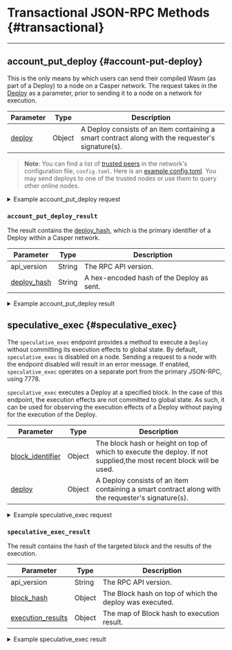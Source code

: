 # Transactional JSON-RPC Methods {#transactional}

---

## account_put_deploy {#account-put-deploy}

This is the only means by which users can send their compiled Wasm (as part of a Deploy) to a node on a Casper network. The request takes in the [Deploy](./../../concepts/design/casper-design.md#execution-semantics-head) as a parameter, prior to sending it to a node on a network for execution.

|Parameter|Type|Description|
|---------|----|-----------|
|[deploy](./types_chain.md#deploy)|Object|A Deploy consists of an item containing a smart contract along with the requester's signature(s).|

> **Note**: You can find a list of [trusted peers](../../operators/setup/joining.md/#known-addresses) in the network's configuration file, `config.toml`. Here is an [example config.toml](https://github.com/casper-network/casper-node/blob/dev/resources/production/config-example.toml#L131). You may send deploys to one of the trusted nodes or use them to query other online nodes.

<details>

<summary>Example account_put_deploy request</summary>

```bash

{
  "id": 1,
  "jsonrpc": "2.0",
  "method": "account_put_deploy",
  "params": [
    {
      "approvals": [
        {
          "signer": "01f8b29f39c38600ecb3bbb082951e04ab63a4ad4f7c9048a5057e461a5a8d58a5",
          "signature": "019d6ef5c62c80ad4e50df343fba6f0fced17dea4c65e7976f66335ffcfcde2a7f02e928c8507cef3c76c3151e0e9cc9c3f7838b9f7a99ac4be5522ca092841100"
        }
      ],
      "hash": "00a8677713222df88b6988926e0b14adeda6c663957f5075003395da4e5c6888",
      "header": {
        "account": "01f8b29f39c38600ecb3bbb082951e04ab63a4ad4f7c9048a5057e461a5a8d58a5",
        "body_hash": "145ae09d6da5bc290051db8cb7132a41a30473d5900eaaf409d92b666325ca00",
        "chain_name": "casper-net-1",
        "dependencies": [
          "0101010101010101010101010101010101010101010101010101010101010101"
        ],
        "gas_price": 1,
        "timestamp": "2023-09-26T14:07:10.024Z",
        "ttl": "1h"
      },
      "payment": {
        "StoredContractByName": {
          "args": [
            [
              "amount",
              {
                "bytes": "0400f90295",
                "cl_type": "U512"
              }
            ]
          ],
          "entry_point": "example-entry-point",
          "name": "casper-example"
        }
      },
      "session": {
        "Transfer": {
          "args": [
            [
              "amount",
              {
                "cl_type": "U512",
                "bytes": "0400f90295"
              }
            ],
            [
              "target",
              {
                "cl_type": "URef",
                "bytes": "09480c3248ef76b603d386f3f4f8a5f87f597d4eaffd475433f861af187ab5db07"
              }
            ]
          ]
        }
      }
    }
  ]
}

```

</details>

### `account_put_deploy_result`

The result contains the [deploy_hash](./types_chain.md#deployhash), which is the primary identifier of a Deploy within a Casper network.

|Parameter|Type|Description|
|---------|----|-----------|
|api_version|String|The RPC API version.|
|[deploy_hash](./types_chain.md#deployhash)|String| A hex-encoded hash of the Deploy as sent.|

<details>

<summary>Example account_put_deploy result</summary>

```bash

{
  "id": 1,
  "jsonrpc": "2.0",
  "result": {
    "api_version": "1.4.13",
    "deploy_hash": "5c9b3b099c1378aa8e4a5f07f59ff1fcdc69a83179427c7e67ae0377d94d93fa"
  }
}

```

</details>

## speculative_exec {#speculative_exec}

The `speculative_exec` endpoint provides a method to execute a `Deploy` without committing its execution effects to global state. By default, `speculative_exec` is disabled on a node. Sending a request to a node with the endpoint disabled will result in an error message. If enabled, `speculative_exec` operates on a separate port from the primary JSON-RPC, using 7778.

`speculative_exec` executes a Deploy at a specified block. In the case of this endpoint, the execution effects are not committed to global state. As such, it can be used for observing the execution effects of a Deploy without paying for the execution of the Deploy.

|Parameter|Type|Description|
|---------|----|-----------|
|[block_identifier](./types_chain.md#blockidentifier)|Object|The block hash or height on top of which to execute the deploy. If not supplied,the most recent block will be used.|
|[deploy](./types_chain.md#deploy)|Object|A Deploy consists of an item containing a smart contract along with the requester's signature(s).|

<details>

<summary>Example speculative_exec request</summary>

```bash

{
  "jsonrpc": "2.0",
  "method": "speculative_exec",
  "params": {
    "block_identifier": null,
    "deploy": {
      "hash": "b6aa46333fb858deee7f259a5bca581251c6200a5d902aeb1244c3a7169b5971",
      "header": {
        "account": "01a2905e4680aa49e0b44100d9dfc861b9605bb35f9956b1e99eb43863363d80aa",
        "timestamp": "2023-05-23T13:32:45.554Z",
        "ttl": "30m",
        "gas_price": 1,
        "body_hash": "74db109805bb20de43ef89a5b084544a858908b236601519d5827cd9b7fbb925",
        "dependencies": [],
        "chain_name": "integration-test"
      },
      "payment": {
        "ModuleBytes": {
          "module_bytes": "",
          "args": [
            [
              "amount",
              {
                "cl_type": "U512",
                "bytes": "0400e1f505",
                "parsed": "100000000"
              }
            ]
          ]
        }
      },
      "session": {
        "Transfer": {
          "args": [
            [
              "amount",
              {
                "cl_type": "U512",
                "bytes": "0400f90295",
                "parsed": "2500000000"
              }
            ],
            [
              "target",
              {
                "cl_type": "PublicKey",
                "bytes": "01265ea737411b349ad3d0fc724c2c588acd2765c057e5c690cd5e3dade401782b",
                "parsed": "01265ea737411b349ad3d0fc724c2c588acd2765c057e5c690cd5e3dade401782b"
              }
            ],
            [
              "id",
              {
                "cl_type": {
                  "Option": "U64"
                },
                "bytes": "010000000000000000",
                "parsed": 0
              }
            ]
          ]
        }
      },
      "approvals": [
        {
          "signer": "01a2905e4680aa49e0b44100d9dfc861b9605bb35f9956b1e99eb43863363d80aa",
          "signature": "01c94d517d5bbc8d5c74e0e68b8cb308561ff979a1c91907b56d427cc90156c437726c0b736d17f7303f2db66e405c7e5c8175b8b863703938eff1659766dff808"
        }
      ]
    }
  },
  "id": 6889533540839698701
}

```

</details>

### `speculative_exec_result`

The result contains the hash of the targeted block and the results of the execution.

|Parameter|Type|Description|
|---------|----|-----------|
|api_version|String|The RPC API version.|
|[block_hash](./types_chain.md#blockhash)|Object|The Block hash on top of which the deploy was executed.|
|[execution_results](./types_chain.md#executionresult)|Object|The map of Block hash to execution result.|

<details>

<summary>Example speculative_exec result</summary>

```bash

{
  "jsonrpc": "2.0",
  "id": -8801853076373554652,
  "result": {
    "api_version": "1.5.0",
    "block_hash": "ff862326b08702a5089d64e32100537b7ff984cac4c0ba6d1c561f7c47125f76",
    "execution_result": {
      "Success": {
        "effect": {
          "operations": [],
          "transforms": [
            {
              "key": "hash-d2dfc9409965993f9e186db762b585274dcafe439fa1321cfca08017262c8e46",
              "transform": "Identity"
            },
            {
              "key": "account-hash-f466e7f5f9240fb577d1d4c650c4063752553406dff7aa24b4822ba2b72e5b65",
              "transform": "Identity"
            },
            {
              "key": "account-hash-f466e7f5f9240fb577d1d4c650c4063752553406dff7aa24b4822ba2b72e5b65",
              "transform": "Identity"
            },
            {
              "key": "hash-d2dfc9409965993f9e186db762b585274dcafe439fa1321cfca08017262c8e46",
              "transform": "Identity"
            },
            {
              "key": "hash-d2dfc9409965993f9e186db762b585274dcafe439fa1321cfca08017262c8e46",
              "transform": "Identity"
            },
            {
              "key": "hash-0a300922655180354a9ee92b808c7b45b08e5b01d9da0bac9a9b3415bcebbf8d",
              "transform": "Identity"
            },
            {
              "key": "hash-d2dfc9409965993f9e186db762b585274dcafe439fa1321cfca08017262c8e46",
              "transform": "Identity"
            },
            {
              "key": "hash-f8df015ba26860a7ec8cab4ee99f079325b0bbb9ef0e7810b63d85df39da95fe",
              "transform": "Identity"
            },
            {
              "key": "hash-f8df015ba26860a7ec8cab4ee99f079325b0bbb9ef0e7810b63d85df39da95fe",
              "transform": "Identity"
            },
            {
              "key": "hash-59c6451dd58463708fa0b122e97114f07fa5f609229c9d67ac9426935416fbeb",
              "transform": "Identity"
            },
            {
              "key": "hash-f8df015ba26860a7ec8cab4ee99f079325b0bbb9ef0e7810b63d85df39da95fe",
              "transform": "Identity"
            },
            {
              "key": "balance-7c25ef9382fcae902b922866434f7111a1b34534323e93ff5bf22f1a401c2678",
              "transform": "Identity"
            },
            {
              "key": "balance-ea3c9bdcbe57f067a29609d397981b2d0fb39853a0a9f06e444b06404eadcb1a",
              "transform": "Identity"
            },
            {
              "key": "balance-7c25ef9382fcae902b922866434f7111a1b34534323e93ff5bf22f1a401c2678",
              "transform": {
                "WriteCLValue": {
                  "cl_type": "U512",
                  "bytes": "05f0e630ed87",
                  "parsed": "583799990000"
                }
              }
            },
            {
              "key": "balance-ea3c9bdcbe57f067a29609d397981b2d0fb39853a0a9f06e444b06404eadcb1a",
              "transform": {
                "AddUInt512": "100000000"
              }
            },
            {
              "key": "hash-d2dfc9409965993f9e186db762b585274dcafe439fa1321cfca08017262c8e46",
              "transform": "Identity"
            },
            {
              "key": "account-hash-f466e7f5f9240fb577d1d4c650c4063752553406dff7aa24b4822ba2b72e5b65",
              "transform": "Identity"
            },
            {
              "key": "account-hash-f466e7f5f9240fb577d1d4c650c4063752553406dff7aa24b4822ba2b72e5b65",
              "transform": "Identity"
            },
            {
              "key": "hash-d2dfc9409965993f9e186db762b585274dcafe439fa1321cfca08017262c8e46",
              "transform": "Identity"
            },
            {
              "key": "hash-d2dfc9409965993f9e186db762b585274dcafe439fa1321cfca08017262c8e46",
              "transform": "Identity"
            },
            {
              "key": "hash-0a300922655180354a9ee92b808c7b45b08e5b01d9da0bac9a9b3415bcebbf8d",
              "transform": "Identity"
            },
            {
              "key": "hash-d2dfc9409965993f9e186db762b585274dcafe439fa1321cfca08017262c8e46",
              "transform": "Identity"
            },
            {
              "key": "hash-f8df015ba26860a7ec8cab4ee99f079325b0bbb9ef0e7810b63d85df39da95fe",
              "transform": "Identity"
            },
            {
              "key": "hash-f8df015ba26860a7ec8cab4ee99f079325b0bbb9ef0e7810b63d85df39da95fe",
              "transform": "Identity"
            },
            {
              "key": "hash-59c6451dd58463708fa0b122e97114f07fa5f609229c9d67ac9426935416fbeb",
              "transform": "Identity"
            },
            {
              "key": "hash-f8df015ba26860a7ec8cab4ee99f079325b0bbb9ef0e7810b63d85df39da95fe",
              "transform": "Identity"
            },
            {
              "key": "balance-7c25ef9382fcae902b922866434f7111a1b34534323e93ff5bf22f1a401c2678",
              "transform": "Identity"
            },
            {
              "key": "balance-ea3c9bdcbe57f067a29609d397981b2d0fb39853a0a9f06e444b06404eadcb1a",
              "transform": "Identity"
            },
            {
              "key": "balance-7c25ef9382fcae902b922866434f7111a1b34534323e93ff5bf22f1a401c2678",
              "transform": {
                "WriteCLValue": {
                  "cl_type": "U512",
                  "bytes": "05f0e630ed87",
                  "parsed": "583799990000"
                }
              }
            },
            {
              "key": "balance-ea3c9bdcbe57f067a29609d397981b2d0fb39853a0a9f06e444b06404eadcb1a",
              "transform": {
                "AddUInt512": "100000000"
              }
            },
            {
              "key": "hash-f8df015ba26860a7ec8cab4ee99f079325b0bbb9ef0e7810b63d85df39da95fe",
              "transform": "Identity"
            },
            {
              "key": "hash-f8df015ba26860a7ec8cab4ee99f079325b0bbb9ef0e7810b63d85df39da95fe",
              "transform": "Identity"
            },
            {
              "key": "hash-59c6451dd58463708fa0b122e97114f07fa5f609229c9d67ac9426935416fbeb",
              "transform": "Identity"
            },
            {
              "key": "hash-f8df015ba26860a7ec8cab4ee99f079325b0bbb9ef0e7810b63d85df39da95fe",
              "transform": "Identity"
            },
            {
              "key": "balance-7c25ef9382fcae902b922866434f7111a1b34534323e93ff5bf22f1a401c2678",
              "transform": "Identity"
            },
            {
              "key": "balance-92ec6dfbdf151e20b55c89e0a327959cf6e5b091c5f2b39201c1858e2943f3bd",
              "transform": "Identity"
            },
            {
              "key": "balance-7c25ef9382fcae902b922866434f7111a1b34534323e93ff5bf22f1a401c2678",
              "transform": {
                "WriteCLValue": {
                  "cl_type": "U512",
                  "bytes": "05f0ed2d5887",
                  "parsed": "581299990000"
                }
              }
            },
            {
              "key": "balance-92ec6dfbdf151e20b55c89e0a327959cf6e5b091c5f2b39201c1858e2943f3bd",
              "transform": {
                "AddUInt512": "2500000000"
              }
            },
            {
              "key": "transfer-97426c848475dae98446f2c2fd00ec7901cd8ddfe250171ff4ed25d78412a612",
              "transform": {
                "WriteTransfer": {
                  "deploy_hash": "d898910011b1f2f8797a442740e69cd5de41b9f796e658e962a24663e6199e5a",
                  "from": "account-hash-0a9b33af5108c5a6e1067b0ddec6853ce1745d591375d767ac5db680d21845e7",
                  "to": "account-hash-f466e7f5f9240fb577d1d4c650c4063752553406dff7aa24b4822ba2b72e5b65",
                  "source": "uref-7c25ef9382fcae902b922866434f7111a1b34534323e93ff5bf22f1a401c2678-007",
                  "target": "uref-92ec6dfbdf151e20b55c89e0a327959cf6e5b091c5f2b39201c1858e2943f3bd-004",
                  "amount": "2500000000",
                  "gas": "0",
                  "id": 0
                }
              }
            },
            {
              "key": "deploy-d898910011b1f2f8797a442740e69cd5de41b9f796e658e962a24663e6199e5a",
              "transform": {
                "WriteDeployInfo": {
                  "deploy_hash": "d898910011b1f2f8797a442740e69cd5de41b9f796e658e962a24663e6199e5a",
                  "transfers": [
                    "transfer-97426c848475dae98446f2c2fd00ec7901cd8ddfe250171ff4ed25d78412a612"
                  ],
                  "from": "account-hash-0a9b33af5108c5a6e1067b0ddec6853ce1745d591375d767ac5db680d21845e7",
                  "source": "uref-7c25ef9382fcae902b922866434f7111a1b34534323e93ff5bf22f1a401c2678-007",
                  "gas": "100000000"
                }
              }
            },
            {
              "key": "hash-d2dfc9409965993f9e186db762b585274dcafe439fa1321cfca08017262c8e46",
              "transform": "Identity"
            },
            {
              "key": "hash-d2dfc9409965993f9e186db762b585274dcafe439fa1321cfca08017262c8e46",
              "transform": "Identity"
            },
            {
              "key": "hash-0a300922655180354a9ee92b808c7b45b08e5b01d9da0bac9a9b3415bcebbf8d",
              "transform": "Identity"
            },
            {
              "key": "hash-d2dfc9409965993f9e186db762b585274dcafe439fa1321cfca08017262c8e46",
              "transform": "Identity"
            },
            {
              "key": "balance-ea3c9bdcbe57f067a29609d397981b2d0fb39853a0a9f06e444b06404eadcb1a",
              "transform": "Identity"
            },
            {
              "key": "hash-d2dfc9409965993f9e186db762b585274dcafe439fa1321cfca08017262c8e46",
              "transform": "Identity"
            },
            {
              "key": "hash-f8df015ba26860a7ec8cab4ee99f079325b0bbb9ef0e7810b63d85df39da95fe",
              "transform": "Identity"
            },
            {
              "key": "hash-59c6451dd58463708fa0b122e97114f07fa5f609229c9d67ac9426935416fbeb",
              "transform": "Identity"
            },
            {
              "key": "hash-f8df015ba26860a7ec8cab4ee99f079325b0bbb9ef0e7810b63d85df39da95fe",
              "transform": "Identity"
            },
            {
              "key": "balance-ea3c9bdcbe57f067a29609d397981b2d0fb39853a0a9f06e444b06404eadcb1a",
              "transform": "Identity"
            },
            {
              "key": "balance-ecc530e74cf2185936a334aa1e0f07539aa3b33c4b547e71fc4109151755652f",
              "transform": "Identity"
            },
            {
              "key": "balance-ea3c9bdcbe57f067a29609d397981b2d0fb39853a0a9f06e444b06404eadcb1a",
              "transform": {
                "WriteCLValue": {
                  "cl_type": "U512",
                  "bytes": "00",
                  "parsed": "0"
                }
              }
            },
            {
              "key": "balance-ecc530e74cf2185936a334aa1e0f07539aa3b33c4b547e71fc4109151755652f",
              "transform": {
                "AddUInt512": "100000000"
              }
            }
          ]
        },
        "transfers": [
          "transfer-97426c848475dae98446f2c2fd00ec7901cd8ddfe250171ff4ed25d78412a612"
        ],
        "cost": "100000000"
      }
    }
  }
}

```


</details>